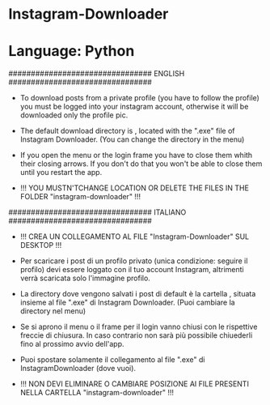 # Instagram-Downloader

# Language: Python

################################
ENGLISH
################################

- To download posts from a private profile (you have to follow the profile) you must be logged into your instagram account, otherwise it will be downloaded only the profile pic.

- The default download directory is <posts>, located with the ".exe" file of Instagram Downloader.
  (You can change the directory in the menu)
  
- If you open the menu or the login frame you have to close them whith their closing arrows. If you don't do that you won't be able to close them until you restart the app.
  
- !!! YOU MUSTN'TCHANGE LOCATION OR DELETE THE FILES IN THE FOLDER "instagram-downloader" !!!

################################
ITALIANO
################################

- !!! CREA UN COLLEGAMENTO AL FILE "Instagram-Downloader" SUL DESKTOP !!!

- Per scaricare i post di un profilo privato (unica condizione: seguire il profilo) devi essere loggato con il tuo account Instagram, altrimenti verrà scaricata solo l'immagine profilo.

- La directory dove vengono salvati i post di default è la cartella <posts>, situata insieme al file ".exe" di Instagram Downloader.
  (Puoi cambiare la directory nel menu)
  
- Se si aprono il menu o il frame per il login vanno chiusi con le rispettive freccie di chiusura. In caso contrario non sarà più possibile chiuederli fino al prossimo avvio dell'app.

- Puoi spostare solamente il collegamento al file ".exe" di InstagramDownloader (dove vuoi).
  
- !!! NON DEVI ELIMINARE O CAMBIARE POSIZIONE AI FILE PRESENTI NELLA CARTELLA "instagram-downloader" !!!

